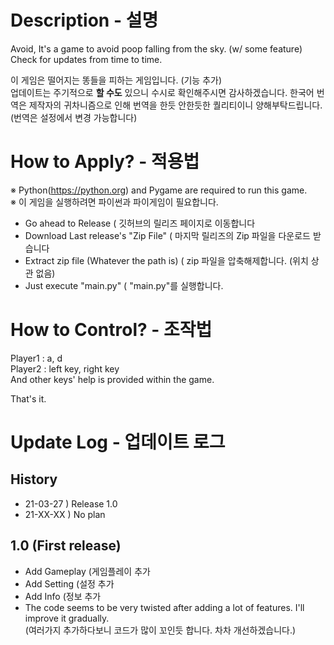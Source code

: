 # Description - 설명
Avoid, It's a game to avoid poop falling from the sky. (w/ some feature)  
Check for updates from time to time.

이 게임은 떨어지는 똥들을 피하는 게임입니다. (기능 추가)  
업데이트는 주기적으로 **할 수도** 있으니 수시로 확인해주시면 감사하겠습니다.
한국어 번역은 제작자의 귀차니즘으로 인해 번역을 한듯 안한듯한 퀄리티이니 양해부탁드립니다. (번역은 설정에서 변경 가능합니다)  

# How to Apply? - 적용법
※ Python(https://python.org) and Pygame are required to run this game.  
※ 이 게임을 실행하려면 파이썬과 파이게임이 필요합니다.

- Go ahead to Release                       ( 깃허브의 릴리즈 페이지로 이동합니다
- Download Last release's "Zip File"        ( 마지막 릴리즈의 Zip 파일을 다운로드 받습니다
- Extract zip file (Whatever the path is)   ( zip 파일을 압축해제합니다. (위치 상관 없음)
- Just execute "main.py"                    ( "main.py"를 실행합니다.

# How to Control? - 조작법
Player1 : a, d  
Player2 : left key, right key  
And other keys' help is provided within the game.  

That's it.

# Update Log - 업데이트 로그
## History
- 21-03-27 ) Release 1.0  
- 21-XX-XX ) No plan

## 1.0 (First release)
- Add Gameplay (게임플레이 추가
- Add Setting  (설정 추가
- Add Info     (정보 추가
- The code seems to be very twisted after adding a lot of features. I'll improve it gradually.  
(여러가지 추가하다보니 코드가 많이 꼬인듯 합니다. 차차 개선하겠습니다.)

